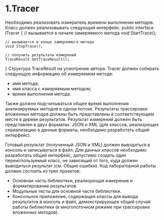 # 1.Tracer
Необходимо реализовать измеритель времени выполнения методов.
Класс должен реализовывать следующий интерфейс:
public interface ITracer
{
    // вызывается в начале замеряемого метода
    void StartTrace();​
    
    // вызывается в конце замеряемого метода 
    void StopTrace();​
    
    // получить результаты измерений  
    TraceResult GetTraceResult();
}
Структура TraceResult на усмотрение автора.
Tracer должен собирать следующую информацию об измеряемом методе:
- имя метода;
- имя класса с измеряемым методом;
- время выполнения метода.

Также должно подсчитываться общее время выполнения анализируемых методов в одном потоке.
Результаты трассировки вложенных методов должны быть представлены в соответствующем месте в дереве результатов.
Результат измерений должен быть представлен в двух форматах: JSON и XML (для классов, реализующих сериализацию в данные форматы, необходимо разработать общий интерфейс).

Готовый результат (полученный JSON и XML) должен выводиться в консоль и записываться в файл. Для данных классов необходимо разработать общий интерфейс, допустимо создать один переиспользуемый класс, не зависящий от того, куда должен выводиться результат (см. Общие ошибки).
Код лабораторной работы должен состоять из трех проектов:
- Основная часть библиотеки, реализующая измерение и форматирование результатов.
- Модульные тесты для основной части библиотеки.
- Консольное приложение, содержащее классы для вывода результатов в консоль и файл, демонстрирующее общий случай работы библиотеки (в многопоточном режиме при трассировке вложенных методов).
